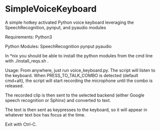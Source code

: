 # SimpleVoiceKeyboard
A simple hotkey activated Python voice keyboard leveraging the SpeechRecognition, pynput, and pyaudio modules

Requirements:
Python3

Python Modules:
SpeechRecognition
pynput
pyaudio

In *nix you should be able to install the python modules from the cmd line with ./install_reqs.sh .  

Usage:
From anywhere, just run voice_keyboard.py. The script will listen to the keyboard. When PRESS_TO_TALK_COMBO is detected (default cmd+alt), the script will start recording the microphone until the combo is released.

The recorded clip is then sent to the selected backend (either Google speech recognition or Sphinx) and converted to text.

The text is then sent as keypresses to the keyboard, so it will appear in whatever text box has focus at the time.

Exit with Ctrl-C.

